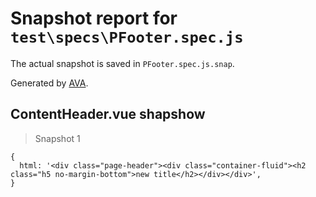 # Snapshot report for `test\specs\PFooter.spec.js`

The actual snapshot is saved in `PFooter.spec.js.snap`.

Generated by [AVA](https://ava.li).

## ContentHeader.vue shapshow

> Snapshot 1

    {
      html: '<div class="page-header"><div class="container-fluid"><h2 class="h5 no-margin-bottom">new title</h2></div></div>',
    }

